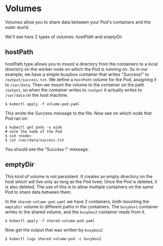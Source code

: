 # Volumes
Volumes allow you to share data between your Pod's containers and the outer world.

We'll see here 2 types of volumes: _hostPath_ and _emptyDir_

## hostPath
hostPath type allows you to mount a directory from the containers to a local directory on the worker node
on which the Pod is running on.
So in our example, we have a simple busybox container that writes "Success!" to `/output/success.txt`.
We define a `hostPath` volume for the Pod, assigning it to `/var/data`. Then we mount the volume to the container on the path
`/output`, so when the container writes to `/output` it actually writes to `/var/data` on the host machine.

```
$ kubectl apply -f volume-pod.yaml
```

This wrote the Success message to the file.
Now see on which node that Pod ran on:
```
$ kubectl get pods -o wide
# note the node of the Pod
$ ssh <node>
$ cat /var/data/success.txt
```
You should see the "Success !" message.

## emptyDir
This kind of volume is not persistent. It creates an empty directory on the host which will live only as long as the Pod lived.
Once the Pod is deleted, it is also deleted. The use of this is to allow multiple containers on the same Pod to share data between them.

In the `shared-volume-pod.yaml` we have 2 containers, both mounting the `emptyDir` volume to different paths in the containers. The `busybox1` container 
writes to the shared volume, and the `busybox2` container reads from it.

```
$ kubectl apply -f shared-volume-pod.yaml
```

Now get the output that was written by `busybox2`:
```
$ kubectl logs shared-volume-pod -c busybox2
```
